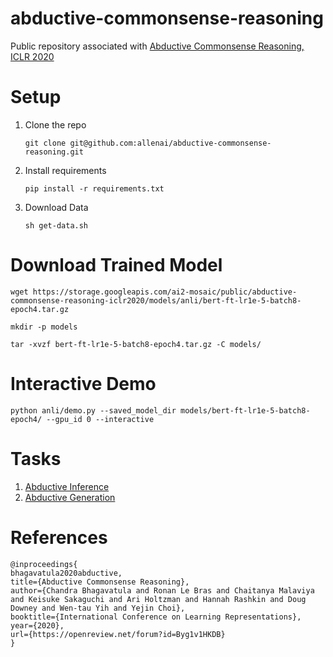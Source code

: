 # abductive-commonsense-reasoning
Public repository associated with [Abductive Commonsense Reasoning, ICLR 2020](https://arxiv.org/abs/1908.05739)


# Setup

1. Clone the repo
    ```
    git clone git@github.com:allenai/abductive-commonsense-reasoning.git
    ```
2. Install requirements
    ```
   pip install -r requirements.txt
   ```
3. Download Data
    ```
    sh get-data.sh
    ```

# Download Trained Model
```
wget https://storage.googleapis.com/ai2-mosaic/public/abductive-commonsense-reasoning-iclr2020/models/anli/bert-ft-lr1e-5-batch8-epoch4.tar.gz

mkdir -p models

tar -xvzf bert-ft-lr1e-5-batch8-epoch4.tar.gz -C models/
```

# Interactive Demo
```
python anli/demo.py --saved_model_dir models/bert-ft-lr1e-5-batch8-epoch4/ --gpu_id 0 --interactive
```

# Tasks
1. [Abductive Inference](anli/README.md)
2. [Abductive Generation](anlg/README.md)

# References
```
@inproceedings{
bhagavatula2020abductive,
title={Abductive Commonsense Reasoning},
author={Chandra Bhagavatula and Ronan Le Bras and Chaitanya Malaviya and Keisuke Sakaguchi and Ari Holtzman and Hannah Rashkin and Doug Downey and Wen-tau Yih and Yejin Choi},
booktitle={International Conference on Learning Representations},
year={2020},
url={https://openreview.net/forum?id=Byg1v1HKDB}
}
```